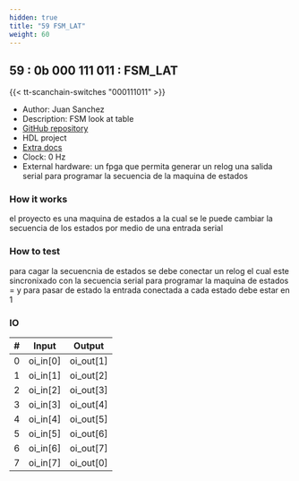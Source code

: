 ```yaml
---
hidden: true
title: "59 FSM_LAT"
weight: 60
---
```


## 59 : 0b 000 111 011 : FSM_LAT

{{< tt-scanchain-switches "000111011" >}}

* Author: Juan Sanchez
* Description: FSM look at table
* [GitHub repository](https://github.com/Juander28/tt03-FSM-LOOK-AT-TABLE-LATAM)
* HDL project
* [Extra docs]()
* Clock: 0 Hz
* External hardware: un fpga que permita generar un relog una salida serial para programar la secuencia de la maquina de estados 



### How it works

el proyecto es una maquina de estados a la cual se le puede cambiar la secuencia de los estados por medio de una entrada serial 

### How to test

para cagar la secuencnia de estados se debe conectar un relog el cual este sincronixado con la secuencia serial para programar la maquina de estados = y para pasar de estado la entrada conectada a cada estado debe estar en 1

### IO

| # | Input        | Output       |
|---|--------------|--------------|
| 0 | oi_in[0]  | oi_out[1] |
| 1 | oi_in[1]  | oi_out[2] |
| 2 | oi_in[2]  | oi_out[3] |
| 3 | oi_in[3]  | oi_out[4] |
| 4 | oi_in[4]  | oi_out[5] |
| 5 | oi_in[5]  | oi_out[6] |
| 6 | oi_in[6]  | oi_out[7] |
| 7 | oi_in[7]  | oi_out[0] |
